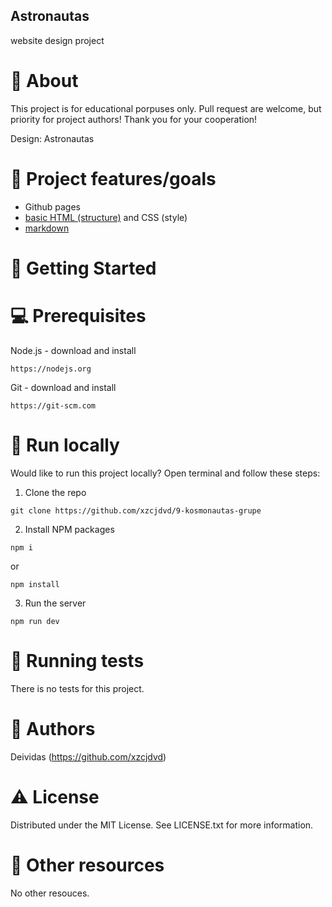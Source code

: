 ## Astronautas

website design project


# 🌟 About

This project is for educational porpuses only. Pull request are welcome, but priority for project authors! Thank you for your cooperation!


Design: Astronautas

# 🎯 Project features/goals

- Github pages
- [basic HTML (structure)](https://www.w3schools.com/TAGS/default.asp) and CSS (style)
- [markdown](https://docs.github.com/en/get-started/writing-on-github/getting-started-with-writing-and-formatting-on-github/basic-writing-and-formatting-syntax)
# 🧰 Getting Started

# 💻 Prerequisites

Node.js - download and install
```
https://nodejs.org
```
Git - download and install
```
https://git-scm.com
```
# 🏃 Run locally

Would like to run this project locally? Open terminal and follow these steps:

1. Clone the repo
```
git clone https://github.com/xzcjdvd/9-kosmonautas-grupe
```
2. Install NPM packages
```
npm i
```
or
```
npm install
```
3. Run the server
```
npm run dev
```
# 🧪 Running tests

There is no tests for this project.

# 🎅 Authors

Deividas (https://github.com/xzcjdvd)

# ⚠️ License

Distributed under the MIT License. See LICENSE.txt for more information.

# 🔗 Other resources

No other resouces.
